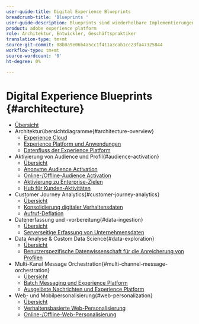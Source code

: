 ```yaml
---
user-guide-title: Digital Experience Blueprints
breadcrumb-title: 'Blueprints '
user-guide-description: Blueprints sind wiederholbare Implementierungen zur Lösung festgestellter Geschäftsprobleme und enthalten Architekturdiagramme, technische Überlegungen und relevante Links zur Dokumentation.
product: adobe experience platform
role: Architektur, Entwickler, Geschäftspraktiker
translation-type: tm+mt
source-git-commit: 08b0a9e06b4a5cc1f411a3cab1cc23fa47325844
workflow-type: tm+mt
source-wordcount: '0'
ht-degree: 0%

---
```


# Digital Experience Blueprints {#architecture}

+ [Übersicht](/help/blueprints/overview.md)
+ Architekturübersichtdiagramme{#architecture-overview}
   + [Experience Cloud](/help/blueprints/experience-platform/experience-cloud.md)
   + [Experience Platform und Anwendungen](/help/blueprints/experience-platform/platform-applications.md)
   + [Datenfluss der Experience Platform](/help/blueprints/experience-platform/platform-data-flow.md)
+ Aktivierung von Audience und Profil{#audience-activation}
   + [Übersicht](/help/blueprints/audience-activation/overview.md)
   + [Anonyme Audience Activation](/help/blueprints/audience-activation/anonymous.md)
   + [Online-/Offline-Audience Activation](/help/blueprints/audience-activation/online-offline.md)
   + [Aktivierung zu Enterprise-Zielen](/help/blueprints/audience-activation/enterprise-destinations.md)
   + [Hub für Kunden-Aktivitäten](/help/blueprints/audience-activation/customer-activity.md)
+ Customer Journey Analytics{#customer-journey-analytics}
   + [Übersicht](/help/blueprints/customer-journey-analytics/overview.md)
   + [Konsolidierung digitaler Verhaltensdaten](/help/blueprints/customer-journey-analytics/digital-behavioral-data-consolidation.md)
   + [Aufruf-Deflation](/help/blueprints/customer-journey-analytics/call-deflect.md)
+ Datenerfassung und -vorbereitung{#data-ingestion}
   + [Übersicht](/help/blueprints/data-ingestion/overview.md)
   + [Serverseitige Erfassung von Unternehmensdaten](/help/blueprints/data-ingestion/server-side-collection.md)
+ Data Analyse &amp; Custom Data Science{#data-exploration}
   + [Übersicht](/help/blueprints/data-insights/overview.md)
   + [Benutzerspezifische Datenwissenschaft für die Anreicherung von Profilen](/help/blueprints/data-insights/data-science.md)
+ Multi-Kanal Message Orchestration{#multi-channel-message-orchestration}
   + [Übersicht](/help/blueprints/multi-channel-message-orchestration/overview.md)
   + [Batch Messaging und Experience Platform](/help/blueprints/multi-channel-message-orchestration/batch-messaging.md)
   + [Ausgelöste Nachrichten und Experience Platform](/help/blueprints/multi-channel-message-orchestration/triggered-messaging.md)
+ Web- und Mobilpersonalisierung{#web-personalization}
   + [Übersicht](/help/blueprints/web-personalization/overview.md)
   + [Verhaltensbasierte Web-Personalisierung](/help/blueprints/web-personalization/behavioral.md)
   + [Online-/Offline-Web-Personalisierung](/help/blueprints/web-personalization/online-offline.md)

